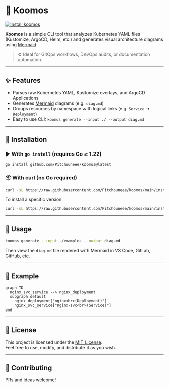 # 🧩 Koomos

[![install koomos](https://img.shields.io/badge/install-koomos-blue?logo=curl)](https://raw.githubusercontent.com/Pitchouneee/koomos/main/install.sh)

**Koomos** is a simple CLI tool that analyzes Kubernetes YAML files (Kustomize, ArgoCD, Helm, etc.) and generates visual architecture diagrams using [Mermaid](https://mermaid.js.org/).

> ⚙️ Ideal for GitOps workflows, DevOps audits, or documentation automation.

---

## ✨ Features

* Parses raw Kubernetes YAML, Kustomize overlays, and ArgoCD Applications
* Generates [Mermaid](https://mermaid.js.org/) diagrams (e.g. `diag.md`)
* Groups resources by namespace with logical links (e.g. `Service` ➝ `Deployment`)
* Easy to use CLI: `koomos generate --input ./ --output diag.md`

---

## 🚀 Installation

### ▶️ With `go install` (requires Go ≥ 1.22)

```bash
go install github.com/Pitchouneee/koomos@latest
```

### 📦 With curl (no Go required)

```bash
curl -sL https://raw.githubusercontent.com/Pitchouneee/koomos/main/install.sh | bash
```

To install a specific version:

```bash
curl -sL https://raw.githubusercontent.com/Pitchouneee/koomos/main/install.sh | bash -s v0.1.0
```

---

## 🧪 Usage

```bash
koomos generate --input ./examples --output diag.md
```

Then view the `diag.md` file rendered with Mermaid in VS Code, GitLab, GitHub, etc.

---

## 📂 Example

```mermaid
graph TD
  nginx_svc_service --> nginx_deployment
  subgraph default
    nginx_deployment["nginx<br>(Deployment)"]
    nginx_svc_service["nginx-svc<br>(Service)"]
end
```

---

## 📜 License

This project is licensed under the [MIT License](./LICENSE).  
Feel free to use, modify, and distribute it as you wish.

---

## 🙌 Contributing

PRs and ideas welcome!
